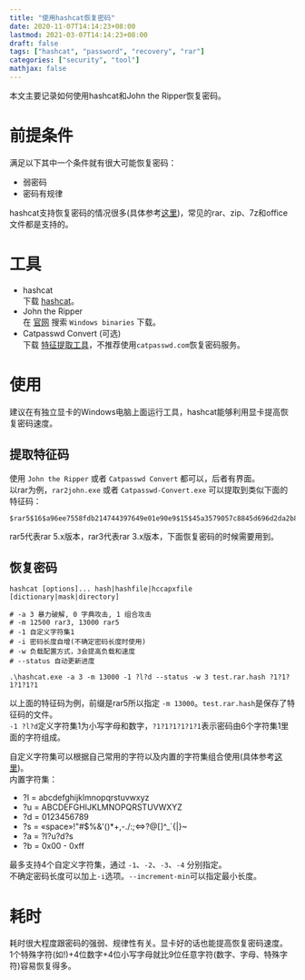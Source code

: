 ```yaml
---
title: "使用hashcat恢复密码"
date: 2020-11-07T14:14:23+08:00
lastmod: 2021-03-07T14:14:23+08:00
draft: false
tags: ["hashcat", "password", "recovery", "rar"]
categories: ["security", "tool"]
mathjax: false
---
```


本文主要记录如何使用hashcat和John the Ripper恢复密码。  
<!--more-->

# 前提条件
满足以下其中一个条件就有很大可能恢复密码：  
- 弱密码  
- 密码有规律  

hashcat支持恢复密码的情况很多(具体参考[这里](https://hashcat.net/hashcat/#features-algos))，常见的rar、zip、7z和office文件都是支持的。  

# 工具
- hashcat  
  下载 [hashcat](https://hashcat.net/hashcat/#download)。  
- John the Ripper  
  在 [官网](https://www.openwall.com/john) 搜索 `Windows binaries` 下载。  
- Catpasswd Convert (可选)  
  下载 [特征提取工具](https://www.catpasswd.com/assets/Catpasswd-Convert.exe)，不推荐使用`catpasswd.com`恢复密码服务。  

# 使用
建议在有独立显卡的Windows电脑上面运行工具，hashcat能够利用显卡提高恢复密码速度。  

## 提取特征码
使用 `John the Ripper` 或者 `Catpasswd Convert` 都可以，后者有界面。  
以rar为例，`rar2john.exe` 或者 `Catpasswd-Convert.exe` 可以提取到类似下面的特征码：  
```
$rar5$16$a96ee7558fdb214744397649e01e90e9$15$45a3579057c8845d696d2da2b86e4742$8$93748e7016fd8cdd
```
rar5代表rar 5.x版本，rar3代表rar 3.x版本，下面恢复密码的时候需要用到。  

## 恢复密码

```shell
hashcat [options]... hash|hashfile|hccapxfile [dictionary|mask|directory]

# -a 3 暴力破解, 0 字典攻击, 1 组合攻击
# -m 12500 rar3, 13000 rar5
# -1 自定义字符集1
# -i 密码长度自增(不确定密码长度时使用)
# -w 负载配置方式，3会提高负载和速度
# --status 自动更新进度

.\hashcat.exe -a 3 -m 13000 -1 ?l?d --status -w 3 test.rar.hash ?1?1?1?1?1?1
```
以上面的特征码为例，前缀是rar5所以指定 `-m 13000`。`test.rar.hash`是保存了特征码的文件。  
`-1 ?l?d`定义字符集1为小写字母和数字，`?1?1?1?1?1?1`表示密码由6个字符集1里面的字符组成。  

自定义字符集可以根据自己常用的字符以及内置的字符集组合使用(具体参考[这里](https://hashcat.net/wiki/doku.php?id=mask_attack#built-in_charsets))。  
内置字符集：  
- ?l = abcdefghijklmnopqrstuvwxyz
- ?u = ABCDEFGHIJKLMNOPQRSTUVWXYZ
- ?d = 0123456789
- ?s = «space»!"#$%&'()*+,-./:;<=>?@[\]^_`{|}~
- ?a = ?l?u?d?s
- ?b = 0x00 - 0xff

最多支持4个自定义字符集，通过 `-1`、`-2`、`-3`、`-4` 分别指定。  
不确定密码长度可以加上`-i`选项。`--increment-min`可以指定最小长度。  

# 耗时
耗时很大程度跟密码的强弱、规律性有关。显卡好的话也能提高恢复密码速度。  
1个特殊字符(如!)+4位数字+4位小写字母就比9位任意字符(数字、字母、特殊字符)容易恢复得多。  

